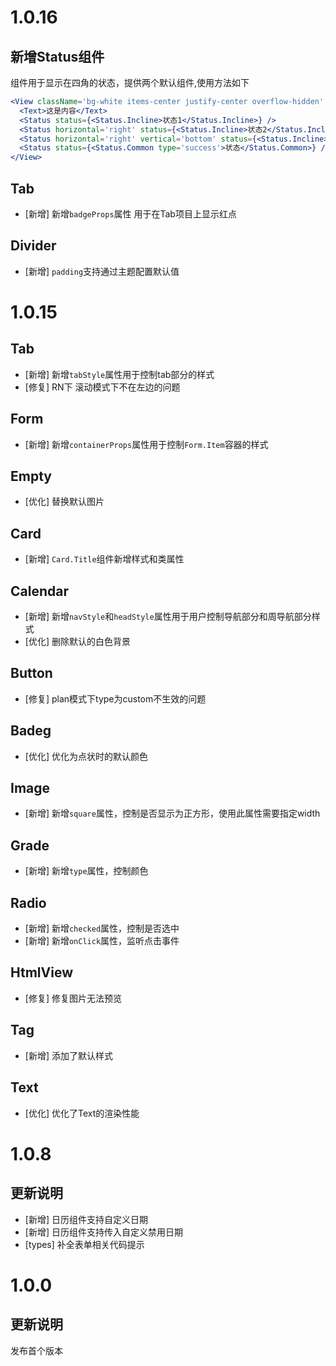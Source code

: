 # 1.0.16
## 新增Status组件
组件用于显示在四角的状态，提供两个默认组件,使用方法如下
```jsx
<View className='bg-white items-center justify-center overflow-hidden' style={{ height: px(300) }}>
  <Text>这是内容</Text>
  <Status status={<Status.Incline>状态1</Status.Incline>} />
  <Status horizontal='right' status={<Status.Incline>状态2</Status.Incline>} />
  <Status horizontal='right' vertical='bottom' status={<Status.Incline>状态3</Status.Incline>} />
  <Status status={<Status.Common type='success'>状态</Status.Common>} />
</View>
```

## Tab
- [新增] 新增`badgeProps`属性 用于在Tab项目上显示红点

## Divider
- [新增] `padding`支持通过主题配置默认值

# 1.0.15

## Tab
- [新增] 新增`tabStyle`属性用于控制tab部分的样式
- [修复] RN下 滚动模式下不在左边的问题

## Form
- [新增] 新增`containerProps`属性用于控制`Form.Item`容器的样式

## Empty
- [优化] 替换默认图片

## Card
- [新增] `Card.Title`组件新增样式和类属性

## Calendar
- [新增] 新增`navStyle`和`headStyle`属性用于用户控制导航部分和周导航部分样式
- [优化] 删除默认的白色背景

## Button
- [修复] plan模式下type为custom不生效的问题

## Badeg
- [优化] 优化为点状时的默认颜色

## Image
- [新增] 新增`square`属性，控制是否显示为正方形，使用此属性需要指定width

## Grade
- [新增] 新增`type`属性，控制颜色

## Radio
- [新增] 新增`checked`属性，控制是否选中
- [新增] 新增`onClick`属性，监听点击事件

## HtmlView
- [修复] 修复图片无法预览

## Tag
- [新增] 添加了默认样式

## Text
- [优化] 优化了Text的渲染性能


# 1.0.8

## 更新说明

- [新增] 日历组件支持自定义日期
- [新增] 日历组件支持传入自定义禁用日期
- [types] 补全表单相关代码提示

# 1.0.0

## 更新说明

发布首个版本
